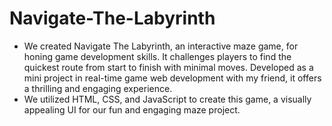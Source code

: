 # Navigate-The-Labyrinth
- We created Navigate The Labyrinth, an interactive maze game, for honing game development skills. It challenges players to find the quickest route from start to finish with minimal moves. Developed as a mini project in real-time game web development with my friend, it offers a thrilling and engaging experience.
- We utilized HTML, CSS, and JavaScript to create this game, a visually appealing UI for our fun and engaging maze project.
